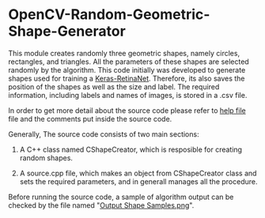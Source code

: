 # OpenCV-Random-Geometric-Shape-Generator
This module creates randomly three geometric shapes, namely circles, rectangles, and triangles. All the parameters of these shapes are selected randomly by the algorithm. This code initially was developed to generate shapes used for training a [Keras-RetinaNet](https://github.com/fizyr/keras-retinanet). Therefore, its also saves the position of the shapes as well as the size and label. The required information, including labels and names of images, is stored in a .csv file.

In order to get more detail about the source code please refer to [help file](https://github.com/mortezajalalat/OpenCV-Random-Shape-Generator/blob/master/Help.pdf) file and the comments put inside the source code.

Generally, The source code consists of two main sections:

1) A C++ class named CShapeCreator, which is resposible for creating random shapes.

2) A source.cpp file, which makes an object from CShapeCreator class and sets the required parameters, and in generall manages all the procedure.

Before running the source code, a sample of algorithm output can be checked by the file named "[Output Shape Samples.png](https://github.com/mortezajalalat/OpenCV-Random-Shape-Generator/blob/master/Output%20Shape%20Samples.png)".
